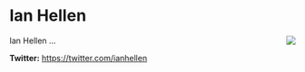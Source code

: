 # Ian Hellen

<img style="float: right;" src="../images/collaborators/Ian-Hellen.png">

Ian Hellen ...

**Twitter:** https://twitter.com/ianhellen